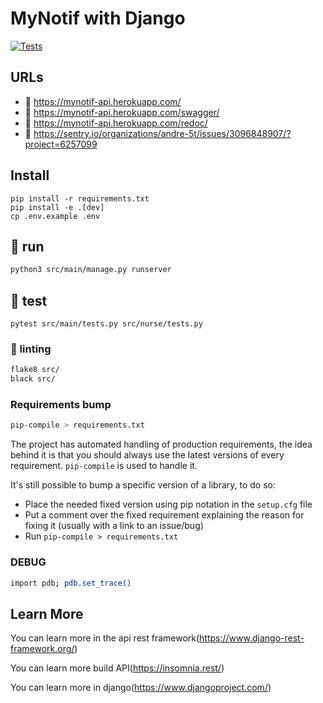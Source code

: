 # MyNotif with Django

[![Tests](https://github.com/issa-diallo/Mynotif_backend/actions/workflows/tests.yml/badge.svg)](https://github.com/issa-diallo/Mynotif_backend/actions/workflows/tests.yml)

## URLs

- :tada: https://mynotif-api.herokuapp.com/
- :memo: https://mynotif-api.herokuapp.com/swagger/
- :memo: https://mynotif-api.herokuapp.com/redoc/
- :goal_net: https://sentry.io/organizations/andre-5t/issues/3096848907/?project=6257099

## Install
```
pip install -r requirements.txt
pip install -e .[dev]
cp .env.example .env
```

## :tada: run
```sh
python3 src/main/manage.py runserver
```

## :test_tube: test
```
pytest src/main/tests.py src/nurse/tests.py
```

### :rotating_light: linting
```sh
flake8 src/
black src/
```

### Requirements bump
```sh
pip-compile > requirements.txt
```
The project has automated handling of production requirements, the idea behind it is that
you should always use the latest versions of every requirement.
`pip-compile` is used to handle it.

It's still possible to bump a specific version of a library, to do so:

* Place the needed fixed version using pip notation in the `setup.cfg` file
* Put a comment over the fixed requirement explaining the reason for fixing it (usually with a link to an issue/bug)
* Run `pip-compile > requirements.txt`

### DEBUG
```sh
import pdb; pdb.set_trace()
```

## Learn More

You can learn more in the api rest framework(https://www.django-rest-framework.org/) 

You can learn more build API(https://insomnia.rest/)

You can learn more in django(https://www.djangoproject.com/)
